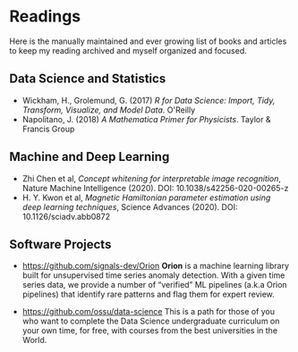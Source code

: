 # Readings

Here is the manually maintained and ever growing list of books and articles to keep my reading archived and myself organized and focused.

## Data Science and Statistics

- Wickham, H., Grolemund, G. (2017) _R for Data Science: Import, Tidy, Transform, Visualize, and Model Data_. O'Reilly
- Napolitano, J. (2018) _A Mathematica Primer for Physicists_. Taylor & Francis Group

## Machine and Deep Learning

- Zhi Chen et al, _Concept whitening for interpretable image recognition_, Nature Machine Intelligence (2020). DOI: 10.1038/s42256-020-00265-z
- H. Y. Kwon et al, _Magnetic Hamiltonian parameter estimation using deep learning techniques_, Science Advances (2020). DOI: 10.1126/sciadv.abb0872

## Software Projects

- https://github.com/signals-dev/Orion
  **Orion** is a machine learning library built for unsupervised time series anomaly detection. With a given time series data, we provide a number of “verified” ML pipelines (a.k.a Orion pipelines) that identify rare patterns and flag them for expert review.

- https://github.com/ossu/data-science
  This is a path for those of you who want to complete the Data Science undergraduate curriculum on your own time, for free, with courses from the best universities in the World.
